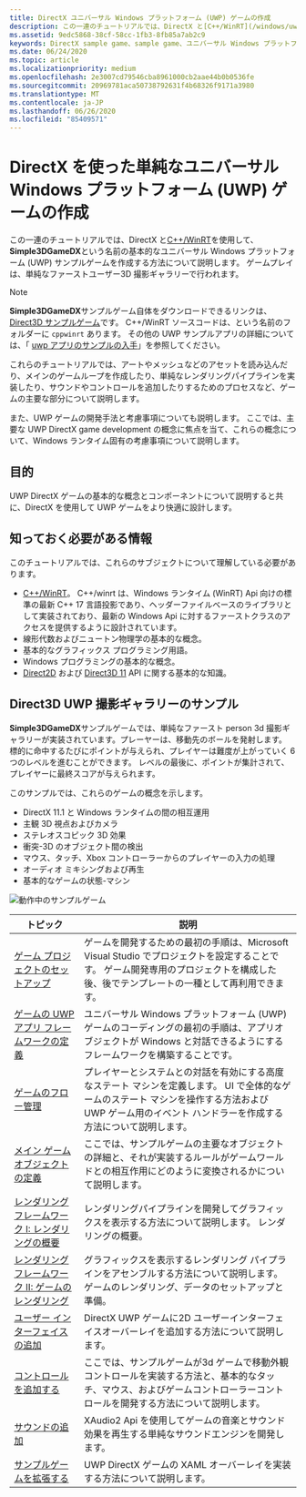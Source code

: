 ```yaml
---
title: DirectX ユニバーサル Windows プラットフォーム (UWP) ゲームの作成
description: この一連のチュートリアルでは、DirectX と[C++/WinRT](/windows/uwp/cpp-and-winrt-apis/)を使用して、 **Simple3DGameDX**という名前の基本的なユニバーサル Windows プラットフォーム (UWP) サンプルゲームを作成する方法について説明します。
ms.assetid: 9edc5868-38cf-58cc-1fb3-8fb85a7ab2c9
keywords: DirectX sample game、sample game、ユニバーサル Windows プラットフォーム (UWP)、Direct3D 11 game
ms.date: 06/24/2020
ms.topic: article
ms.localizationpriority: medium
ms.openlocfilehash: 2e3007cd79546cba8961000cb2aae44b0b0536fe
ms.sourcegitcommit: 20969781aca50738792631f4b68326f9171a3980
ms.translationtype: MT
ms.contentlocale: ja-JP
ms.lasthandoff: 06/26/2020
ms.locfileid: "85409571"
---
```

# <a name="create-a-simple-universal-windows-platform-uwp-game-with-directx"></a>DirectX を使った単純なユニバーサル Windows プラットフォーム (UWP) ゲームの作成

この一連のチュートリアルでは、DirectX と[C++/WinRT](/windows/uwp/cpp-and-winrt-apis/)を使用して、 **Simple3DGameDX**という名前の基本的なユニバーサル Windows プラットフォーム (UWP) サンプルゲームを作成する方法について説明します。 ゲームプレイは、単純なファーストユーザー3D 撮影ギャラリーで行われます。

> [!NOTE]
> **Simple3DGameDX**サンプルゲーム自体をダウンロードできるリンクは、 [Direct3D サンプルゲーム](/samples/microsoft/windows-universal-samples/simple3dgamedx/)です。 C++/WinRT ソースコードは、という名前のフォルダーに `cppwinrt` あります。 その他の UWP サンプルアプリの詳細については、「 [uwp アプリのサンプルの入手](/windows/uwp/get-started/get-uwp-app-samples)」を参照してください。

これらのチュートリアルでは、アートやメッシュなどのアセットを読み込んだり、メインのゲームループを作成したり、単純なレンダリングパイプラインを実装したり、サウンドやコントロールを追加したりするためのプロセスなど、ゲームの主要な部分について説明します。

また、UWP ゲームの開発手法と考慮事項についても説明します。 ここでは、主要な UWP DirectX game development の概念に焦点を当て、これらの概念について、Windows ランタイム固有の考慮事項について説明します。

## <a name="objective"></a>目的

UWP DirectX ゲームの基本的な概念とコンポーネントについて説明すると共に、DirectX を使用して UWP ゲームをより快適に設計します。

## <a name="what-you-need-to-know"></a>知っておく必要がある情報

このチュートリアルでは、これらのサブジェクトについて理解している必要があります。

- [C++/WinRT](/windows/uwp/cpp-and-winrt-apis/)。 C++/winrt は、Windows ランタイム (WinRT) Api 向けの標準の最新 C++ 17 言語投影であり、ヘッダーファイルベースのライブラリとして実装されており、最新の Windows Api に対するファーストクラスのアクセスを提供するように設計されています。
- 線形代数およびニュートン物理学の基本的な概念。
- 基本的なグラフィックス プログラミング用語。
- Windows プログラミングの基本的な概念。
- [Direct2D](/windows/desktop/Direct2D/direct2d-portal) および [Direct3D 11](/windows/desktop/direct3d11/how-to-use-direct3d-11) API に関する基本的な知識。

##  <a name="direct3d-uwp-shooting-gallery-sample"></a>Direct3D UWP 撮影ギャラリーのサンプル

**Simple3DGameDX**サンプルゲームでは、単純なファースト person 3d 撮影ギャラリーが実装されています。プレーヤーは、移動先のボールを発射します。 標的に命中するたびにポイントが与えられ、プレイヤーは難度が上がっていく 6 つのレベルを進むことができます。 レベルの最後に、ポイントが集計されて、プレイヤーに最終スコアが与えられます。

このサンプルでは、これらのゲームの概念を示します。

- DirectX 11.1 と Windows ランタイムの間の相互運用
- 主観 3D 視点およびカメラ
- ステレオスコピック 3D 効果
- 衝突-3D のオブジェクト間の検出
- マウス、タッチ、Xbox コントローラーからのプレイヤーの入力の処理
- オーディオ ミキシングおよび再生
- 基本的なゲームの状態-マシン

![動作中のサンプルゲーム](images/simple-dx-game-overview.png)

|トピック|説明|
|-------|-------------|
|[ゲーム プロジェクトのセットアップ](tutorial--setting-up-the-games-infrastructure.md)|ゲームを開発するための最初の手順は、Microsoft Visual Studio でプロジェクトを設定することです。 ゲーム開発専用のプロジェクトを構成した後、後でテンプレートの一種として再利用できます。|
|[ゲームの UWP アプリ フレームワークの定義](tutorial--building-the-games-uwp-app-framework.md)|ユニバーサル Windows プラットフォーム (UWP) ゲームのコーディングの最初の手順は、アプリオブジェクトが Windows と対話できるようにするフレームワークを構築することです。|
|[ゲームのフロー管理](tutorial-game-flow-management.md)|プレイヤーとシステムとの対話を有効にする高度なステート マシンを定義します。 UI で全体的なゲームのステート マシンを操作する方法および UWP ゲーム用のイベント ハンドラーを作成する方法について説明します。|
|[メイン ゲーム オブジェクトの定義](tutorial--defining-the-main-game-loop.md)|ここでは、サンプルゲームの主要なオブジェクトの詳細と、それが実装するルールがゲームワールドとの相互作用にどのように変換されるかについて説明します。|
|[レンダリング フレームワーク I: レンダリングの概要](tutorial--assembling-the-rendering-pipeline.md)|レンダリングパイプラインを開発してグラフィックスを表示する方法について説明します。 レンダリングの概要。|
|[レンダリング フレームワーク II: ゲームのレンダリング](tutorial-game-rendering.md)|グラフィックスを表示するレンダリング パイプラインをアセンブルする方法について説明します。 ゲームのレンダリング、データのセットアップと準備。|
|[ユーザー インターフェイスの追加](tutorial--adding-a-user-interface.md)|DirectX UWP ゲームに2D ユーザーインターフェイスオーバーレイを追加する方法について説明します。|
|[コントロールを追加する](tutorial--adding-controls.md)|ここでは、サンプルゲームが3d ゲームで移動外観コントロールを実装する方法と、基本的なタッチ、マウス、およびゲームコントローラーコントロールを開発する方法について説明します。|
|[サウンドの追加](tutorial--adding-sound.md)|XAudio2 Api を使用してゲームの音楽とサウンド効果を再生する単純なサウンドエンジンを開発します。|
|[サンプルゲームを拡張する](tutorial-resources.md)|UWP DirectX ゲームの XAML オーバーレイを実装する方法について説明します。|
